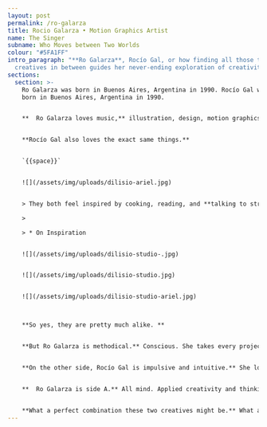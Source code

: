 ```yaml
---
layout: post
permalink: /ro-galarza
title: Rocio Galarza • Motion Graphics Artist
name: The Singer
subname: Who Moves between Two Worlds
colour: "#5FA1FF"
intro_paragraph: "**Ro Galarza**, Rocío Gal, or how finding all those talented
  creatives in between guides her never-ending exploration of creativity."
sections:
  section: >-
    Ro Galarza was born in Buenos Aires, Argentina in 1990. Rocío Gal was also
    born in Buenos Aires, Argentina in 1990. 


    **  Ro Galarza loves music,** illustration, design, motion graphics, and working with colleagues and friends on different projects.   


    **Rocío Gal also loves the exact same things.**


    `{{space}}`


    ![](/assets/img/uploads/dilisio-ariel.jpg)


    > They both feel inspired by cooking, reading, and **talking to strangers on the street**.

    >

    > * On Inspiration


    ![](/assets/img/uploads/dilisio-studio-.jpg)


    ![](/assets/img/uploads/dilisio-studio.jpg)


    ![](/assets/img/uploads/dilisio-studio-ariel.jpg)



    **So yes, they are pretty much alike. **


    **But Ro Galarza is methodical.** Conscious. She takes every project to the pixel-perfect level. 


    **On the other side, Rocío Gal is impulsive and intuitive.** She loves experimenting and doesn't care for perfection at all.


    **  Ro Galarza is side A.** All mind. Applied creativity and thinking. Rocío Gal is side B. All heart. Pure passion and no consequences.


    **What a perfect combination these two creatives might be.** What a perfect combination, they are.
---
```


